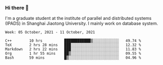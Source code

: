 ### Hi there 👋

I'm a graduate student at the institute of parallel and distributed systems (IPADS) in Shanghai Jiaotong University. I mainly work on database system.

<!--START_SECTION:waka-->
```text
Week: 05 October, 2021 - 11 October, 2021

C++        10 hrs          ████████████▒░░░░░░░░░░░░   49.74 % 
TeX        2 hrs 28 mins   ███░░░░░░░░░░░░░░░░░░░░░░   12.32 % 
Markdown   2 hrs 22 mins   ███░░░░░░░░░░░░░░░░░░░░░░   11.83 % 
Org        1 hr 55 mins    ██▒░░░░░░░░░░░░░░░░░░░░░░   09.55 % 
Bash       59 mins         █▒░░░░░░░░░░░░░░░░░░░░░░░   04.96 % 
```
<!--END_SECTION:waka-->

<!--
**yqmmm/yqmmm** is a ✨ _special_ ✨ repository because its `README.md` (this file) appears on your GitHub profile.

Here are some ideas to get you started:

- 🔭 I’m currently working on ...
- 🌱 I’m currently learning ...
- 👯 I’m looking to collaborate on ...
- 🤔 I’m looking for help with ...
- 💬 Ask me about ...
- 📫 How to reach me: ...
- 😄 Pronouns: ...
- ⚡ Fun fact: ...
-->
